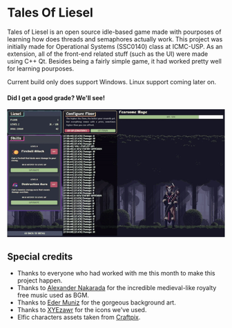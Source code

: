 # Tales Of Liesel

Tales of Liesel is an open source idle-based game made with pourposes of learning how does threads and semaphores actually work. This project was initially made for Operational Systems (SSC0140) class at ICMC-USP. As an extension, all of the front-end related stuff (such as the UI) were made using C++ Qt. Besides being a fairly simple game, it had worked pretty well for learning pourposes.

Current build only does support Windows. Linux support coming later on.

#### Did I get a good grade? We'll see!

![](misc/tales-of-liesel-example.gif)

## Special credits

- Thanks to everyone who had worked with me this month to make this project happen.
- Thanks to [Alexander Nakarada](https://filmmusic.io/artists/alexander-nakarada) for the incredible medieval-like royalty free music used as BGM.
- Thanks to [Eder Muniz](https://edermunizz.itch.io) for the gorgeous background art.
- Thanks to [XYEzawr](https://xyezawr.itch.io) for the icons we've used.
- Elfic characters assets taken from [Craftpix](https://craftpix.net/freebies/free-dark-elf-pixel-art-asset-pack/).
